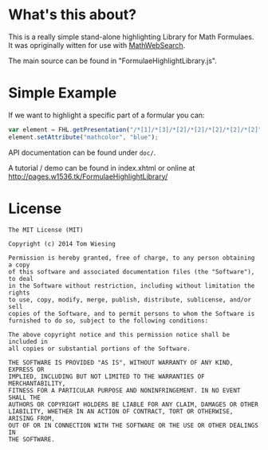 # What's this about?

This is a really simple stand-alone highlighting Library for Math Formulaes. It was opriginally witten for use with [MathWebSearch](http://search.mathweb.org/). 

The main source can be found in "FormulaeHighlightLibrary.js". 

# Simple Example 

If we want to highlight a specific part of a formular you can: 

```js
var element = FHL.getPresentation("/*[1]/*[3]/*[2]/*[2]/*[2]/*[2]/*[2]", FHL.getElementByXMLId("m19.1")); 
element.setAttribute("mathcolor", "blue"); 
```

API documentation can be found under ```doc/```. 

A tutorial / demo can be found in index.xhtml or online at http://pages.w1536.tk/FormulaeHighlightLibrary/

# License

```
The MIT License (MIT)

Copyright (c) 2014 Tom Wiesing

Permission is hereby granted, free of charge, to any person obtaining a copy
of this software and associated documentation files (the "Software"), to deal
in the Software without restriction, including without limitation the rights
to use, copy, modify, merge, publish, distribute, sublicense, and/or sell
copies of the Software, and to permit persons to whom the Software is
furnished to do so, subject to the following conditions:

The above copyright notice and this permission notice shall be included in
all copies or substantial portions of the Software.

THE SOFTWARE IS PROVIDED "AS IS", WITHOUT WARRANTY OF ANY KIND, EXPRESS OR
IMPLIED, INCLUDING BUT NOT LIMITED TO THE WARRANTIES OF MERCHANTABILITY,
FITNESS FOR A PARTICULAR PURPOSE AND NONINFRINGEMENT. IN NO EVENT SHALL THE
AUTHORS OR COPYRIGHT HOLDERS BE LIABLE FOR ANY CLAIM, DAMAGES OR OTHER
LIABILITY, WHETHER IN AN ACTION OF CONTRACT, TORT OR OTHERWISE, ARISING FROM,
OUT OF OR IN CONNECTION WITH THE SOFTWARE OR THE USE OR OTHER DEALINGS IN
THE SOFTWARE.
```